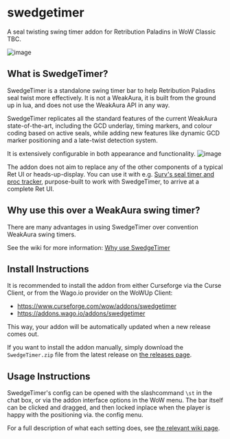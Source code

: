 # swedgetimer
A seal twisting swing timer addon for Retribution Paladins in WoW Classic TBC.

![image](https://user-images.githubusercontent.com/52763122/169720056-0098d0d7-e283-40e1-bbb2-d96c7990bb3d.png)

## What is SwedgeTimer?

SwedgeTimer is a standalone swing timer bar to help Retribution Paladins seal twist more effectively.
It is not a WeakAura, it is built from the ground up in lua, and does not use the WeakAura API in any way.

SwedgeTimer replicates all the standard features of the current WeakAura state-of-the-art, including the GCD underlay, timing markers, and colour coding based on active seals, while adding new features like dynamic GCD marker positioning and a late-twist detection system.

It is extensively configurable in both appearance and functionality.
![image](https://user-images.githubusercontent.com/52763122/169720281-d694beda-bf6c-48bb-8816-0f05b18adf6f.png)

The addon does not aim to replace any of the other components of a typical Ret UI or heads-up-display.
You can use it with e.g. [Surv's seal timer and proc tracker](https://wago.io/zKo3ViLqJ), purpose-built to work with SwedgeTimer, to arrive at a complete Ret UI.

## Why use this over a WeakAura swing timer?

There are many advantages in using SwedgeTimer over convention WeakAura swing timers.

See the wiki for more information: [Why use SwedgeTimer](https://github.com/hypernormalisation/SwedgeTimer/wiki/Why-use-SwedgeTimer)

## Install Instructions

It is recommended to install the addon from either Curseforge via the Curse Client, or from the Wago.io provider on the WoWUp Client:

- https://www.curseforge.com/wow/addons/swedgetimer
- https://addons.wago.io/addons/swedgetimer

This way, your addon will be automatically updated when a new release comes out.

If you want to install the addon manually, simply download the `SwedgeTimer.zip` file from the latest release on [the releases page](https://github.com/hypernormalisation/SwedgeTimer/releases).

## Usage Instructions

SwedgeTimer's config can be opened with the slashcommand `\st` in the chat box, or via the addon interface options in the WoW menu.
The bar itself can be clicked and dragged, and then locked inplace when the player is happy with the positioning via. the config menu.

For a full description of what each setting does, see [the relevant wiki page](https://github.com/hypernormalisation/SwedgeTimer/wiki/Settings-Explained).

